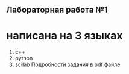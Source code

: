 ## Лабораторная работа №1
# написана на 3 языках
1) с++
2) python
3) scilab
Подробности задания в pdf файле
